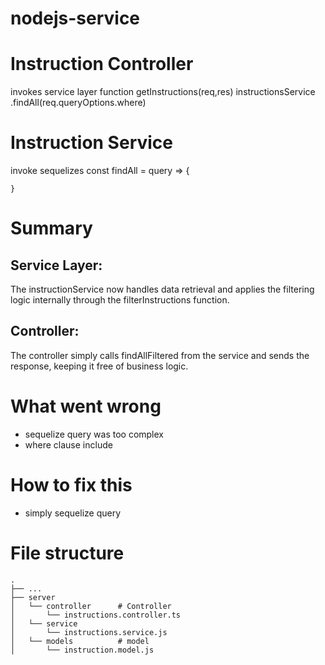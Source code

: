 # nodejs-service

# Instruction Controller
invokes service layer
function getInstructions(req,res)
    instructionsService
        .findAll(req.queryOptions.where)
     
# Instruction Service
invoke sequelizes
const findAll = query => {

    }         

# Summary
##  Service Layer:
The instructionService now handles data retrieval and applies the filtering logic internally through the filterInstructions function.

## Controller:
The controller simply calls findAllFiltered from the service and sends the response, keeping it free of business logic.

# What went wrong
- sequelize query was too complex
- where clause include 

# How to fix this
- simply sequelize query 

       

File structure
============================
    .
    ├── ...
    ├── server               
    │   └── controller      # Controller
    │       └── instructions.controller.ts    
    │   └── service       
    │       └── instructions.service.js    
    │   └── models          # model
    │       └── instruction.model.js    